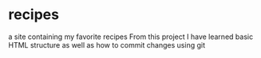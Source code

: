 # recipes
a site containing my favorite recipes 
From this project I have learned basic HTML structure as well as how to commit changes using git 
